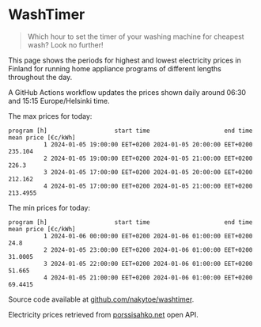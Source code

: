 
# WashTimer

> Which hour to set the timer of your washing machine for cheapest wash? Look no further!

This page shows the periods for highest and lowest electricity prices in Finland 
for running home appliance programs of different lengths throughout the day. 

A GitHub Actions workflow updates the prices shown daily around 06:30 and 15:15 Europe/Helsinki time.

The max prices for today:

	program [h]                   start time                     end time mean price [€c/kWh]
	          1 2024-01-05 19:00:00 EET+0200 2024-01-05 20:00:00 EET+0200             235.104
	          2 2024-01-05 19:00:00 EET+0200 2024-01-05 21:00:00 EET+0200               226.3
	          3 2024-01-05 17:00:00 EET+0200 2024-01-05 20:00:00 EET+0200             212.162
	          4 2024-01-05 17:00:00 EET+0200 2024-01-05 21:00:00 EET+0200            213.4955

The min prices for today:

	program [h]                   start time                     end time mean price [€c/kWh]
	          1 2024-01-06 00:00:00 EET+0200 2024-01-06 01:00:00 EET+0200                24.8
	          2 2024-01-05 23:00:00 EET+0200 2024-01-06 01:00:00 EET+0200             31.0005
	          3 2024-01-05 22:00:00 EET+0200 2024-01-06 01:00:00 EET+0200              51.665
	          4 2024-01-05 21:00:00 EET+0200 2024-01-06 01:00:00 EET+0200             69.4415


Source code available at [github.com/nakytoe/washtimer](https://github.com/nakytoe/washtimer).

Electricity prices retrieved from [porssisahko.net](https://porssisahko.net/api) open API.
